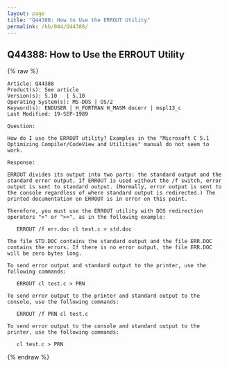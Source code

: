 ```yaml
---
layout: page
title: "Q44388: How to Use the ERROUT Utility"
permalink: /kb/044/Q44388/
---
```


## Q44388: How to Use the ERROUT Utility

{% raw %}

	Article: Q44388
	Product(s): See article
	Version(s): 5.10   | 5.10
	Operating System(s): MS-DOS | OS/2
	Keyword(s): ENDUSER | H_FORTRAN H_MASM docerr | mspl13_c
	Last Modified: 19-SEP-1989
	
	Question:
	
	How do I use the ERROUT utility? Examples in the "Microsoft C 5.1
	Optimizing Compiler/CodeView and Utilities" manual do not seem to
	work.
	
	Response:
	
	ERROUT divides its output into two parts: the standard output and the
	standard error output. If ERROUT is used without the /f switch, error
	output is sent to standard output. (Normally, error output is sent to
	the console regardless of where standard output is redirected.) The
	printed documentation on ERROUT is in error on this point.
	
	Therefore, you must use the ERROUT utility with DOS redirection
	operators ">" or ">>", as in the following example:
	
	   ERROUT /f err.doc cl test.c > std.doc
	
	The file STD.DOC contains the standard output and the file ERR.DOC
	contains the errors. If there is no error output, the file ERR.DOC
	will be zero bytes long.
	
	To send error output and standard output to the printer, use the
	following commands:
	
	   ERROUT cl test.c > PRN
	
	To send error output to the printer and standard output to the
	console, use the following commands:
	
	   ERROUT /f PRN cl test.c
	
	To send error output to the console and standard output to the
	printer, use the following commands:
	
	   cl test.c > PRN

{% endraw %}
